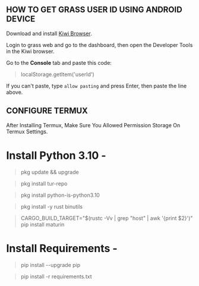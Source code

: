 ## **HOW TO GET GRASS USER ID USING ANDROID DEVICE**  

Download and install [Kiwi Browser](https://play.google.com/store/apps/details?id=com.kiwibrowser.browser&hl=en).

Login to grass web and go to the dashboard, then open the Developer Tools in the Kiwi browser.

Go to the **Console** tab and paste this code:

> localStorage.getItem('userId')

If you can't paste, type `allow pasting` and press Enter, then paste the line above.

## **CONFIGURE TERMUX**

After Installing Termux, Make Sure You Allowed Permission Storage On Termux Settings.

# Install Python 3.10 -

> pkg update && upgrade
 
> pkg install tur-repo
 
> pkg install python-is-python3.10

> pkg install -y rust binutils
 
> CARGO_BUILD_TARGET="$(rustc -Vv | grep "host" | awk '{print $2}')" pip install maturin

# Install Requirements - 

> pip install --upgrade pip

> pip install -r requirements.txt
